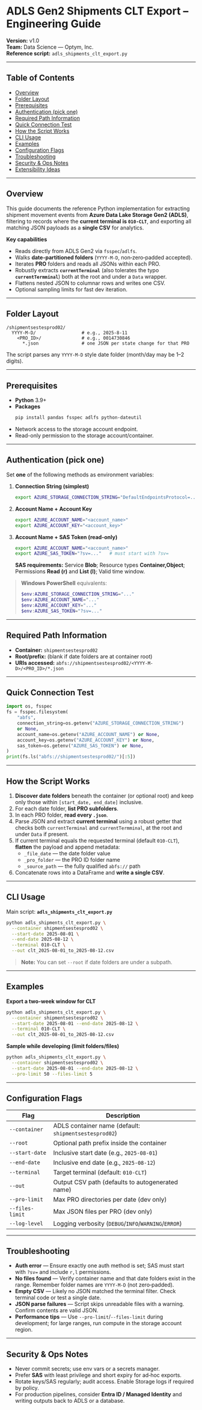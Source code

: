 # ADLS Gen2 Shipments CLT Export – Engineering Guide

**Version:** v1.0  
**Team:** Data Science — Optym, Inc.  
**Reference script:** `adls_shipments_clt_export.py`

---

## Table of Contents
- [Overview](#overview)
- [Folder Layout](#folder-layout)
- [Prerequisites](#prerequisites)
- [Authentication (pick one)](#authentication-pick-one)
- [Required Path Information](#required-path-information)
- [Quick Connection Test](#quick-connection-test)
- [How the Script Works](#how-the-script-works)
- [CLI Usage](#cli-usage)
- [Examples](#examples)
- [Configuration Flags](#configuration-flags)
- [Troubleshooting](#troubleshooting)
- [Security & Ops Notes](#security--ops-notes)
- [Extensibility Ideas](#extensibility-ideas)

---

## Overview
This guide documents the reference Python implementation for extracting shipment movement events from **Azure Data Lake Storage Gen2 (ADLS)**, filtering to records where the **current terminal is `010-CLT`**, and exporting all matching JSON payloads as a **single CSV** for analytics.

**Key capabilities**
- Reads directly from ADLS Gen2 via `fsspec`/`adlfs`.
- Walks **date-partitioned folders** (`YYYY-M-D`, non‑zero‑padded accepted).
- Iterates **PRO** folders and reads all JSONs within each PRO.
- Robustly extracts **`currentTerminal`** (also tolerates the typo **`currentTermminal`**) both at the root and under a `Data` wrapper.
- Flattens nested JSON to columnar rows and writes one CSV.
- Optional sampling limits for fast dev iteration.

---

## Folder Layout
```
/shipmentsestesprod02/
  YYYY-M-D/                 # e.g., 2025-8-11
    <PRO_ID>/               # e.g., 0014730846
      *.json                # one JSON per state change for that PRO
```
The script parses any `YYYY-M-D` style date folder (month/day may be 1–2 digits).

---

## Prerequisites
- **Python** 3.9+
- **Packages**
  ```bash
  pip install pandas fsspec adlfs python-dateutil
  ```
- Network access to the storage account endpoint.
- Read-only permission to the storage account/container.

---

## Authentication (pick one)
Set **one** of the following methods as environment variables:

1) **Connection String (simplest)**
   ```bash
   export AZURE_STORAGE_CONNECTION_STRING="DefaultEndpointsProtocol=...;AccountName=<name>;AccountKey=<key>;EndpointSuffix=core.windows.net"
   ```

2) **Account Name + Account Key**
   ```bash
   export AZURE_ACCOUNT_NAME="<account_name>"
   export AZURE_ACCOUNT_KEY="<account_key>"
   ```

3) **Account Name + SAS Token (read-only)**
   ```bash
   export AZURE_ACCOUNT_NAME="<account_name>"
   export AZURE_SAS_TOKEN="?sv=..."   # must start with ?sv=
   ```
   **SAS requirements:** Service **Blob**; Resource types **Container,Object**; Permissions **Read (r)** and **List (l)**; Valid time window.

> **Windows PowerShell** equivalents:
> ```powershell
> $env:AZURE_STORAGE_CONNECTION_STRING="..."
> $env:AZURE_ACCOUNT_NAME="..."
> $env:AZURE_ACCOUNT_KEY="..."
> $env:AZURE_SAS_TOKEN="?sv=..."
> ```

---

## Required Path Information
- **Container:** `shipmentsestesprod02`
- **Root/prefix:** (blank if date folders are at container root)
- **URIs accessed:** `abfs://shipmentsestesprod02/<YYYY-M-D>/<PRO_ID>/*.json`

---

## Quick Connection Test
```python
import os, fsspec
fs = fsspec.filesystem(
    "abfs",
    connection_string=os.getenv("AZURE_STORAGE_CONNECTION_STRING")
    or None,
    account_name=os.getenv("AZURE_ACCOUNT_NAME") or None,
    account_key=os.getenv("AZURE_ACCOUNT_KEY") or None,
    sas_token=os.getenv("AZURE_SAS_TOKEN") or None,
)
print(fs.ls("abfs://shipmentsestesprod02/")[:5])
```

---

## How the Script Works
1. **Discover date folders** beneath the container (or optional root) and keep only those within `[start_date, end_date]` inclusive.
2. For each date folder, **list PRO subfolders**.
3. In each PRO folder, **read every `.json`**.
4. Parse JSON and extract **current terminal** using a robust getter that checks both `currentTerminal` and `currentTermminal`, at the root and under `Data` if present.
5. If current terminal equals the requested terminal (default `010-CLT`), **flatten** the payload and append metadata:
   - `_file_date` — the date folder value
   - `_pro_folder` — the PRO ID folder name
   - `_source_path` — the fully qualified `abfs://` path
6. Concatenate rows into a DataFrame and **write a single CSV**.

---

## CLI Usage
Main script: **`adls_shipments_clt_export.py`**

```bash
python adls_shipments_clt_export.py \
  --container shipmentsestesprod02 \
  --start-date 2025-08-01 \
  --end-date 2025-08-12 \
  --terminal 010-CLT \
  --out clt_2025-08-01_to_2025-08-12.csv
```

> **Note:** You can set `--root` if date folders are under a subpath.

---

## Examples
**Export a two‑week window for CLT**
```bash
python adls_shipments_clt_export.py \
  --container shipmentsestesprod02 \
  --start-date 2025-08-01 --end-date 2025-08-12 \
  --terminal 010-CLT \
  --out clt_2025-08-01_to_2025-08-12.csv
```

**Sample while developing (limit folders/files)**
```bash
python adls_shipments_clt_export.py \
  --container shipmentsestesprod02 \
  --start-date 2025-08-01 --end-date 2025-08-12 \
  --pro-limit 50 --files-limit 5
```

---

## Configuration Flags
| Flag | Description |
|---|---|
| `--container` | ADLS container name (default: `shipmentsestesprod02`) |
| `--root` | Optional path prefix inside the container |
| `--start-date` | Inclusive start date (e.g., `2025-08-01`) |
| `--end-date` | Inclusive end date (e.g., `2025-08-12`) |
| `--terminal` | Target terminal (default: `010-CLT`) |
| `--out` | Output CSV path (defaults to autogenerated name) |
| `--pro-limit` | Max PRO directories per date (dev only) |
| `--files-limit` | Max JSON files per PRO (dev only) |
| `--log-level` | Logging verbosity (`DEBUG`/`INFO`/`WARNING`/`ERROR`) |

---

## Troubleshooting
- **Auth error** — Ensure exactly one auth method is set; SAS must start with `?sv=` and include `r,l` permissions.
- **No files found** — Verify container name and that date folders exist in the range. Remember folder names are `YYYY-M-D` (not zero‑padded).
- **Empty CSV** — Likely no JSON matched the terminal filter. Check terminal code or test a single date.
- **JSON parse failures** — Script skips unreadable files with a warning. Confirm contents are valid JSON.
- **Performance tips** — Use `--pro-limit`/`--files-limit` during development; for large ranges, run compute in the storage account region.

---

## Security & Ops Notes
- Never commit secrets; use env vars or a secrets manager.
- Prefer **SAS** with least privilege and short expiry for ad‑hoc exports.
- Rotate keys/SAS regularly; audit access. Enable Storage logs if required by policy.
- For production pipelines, consider **Entra ID / Managed Identity** and writing outputs back to ADLS or a database.
